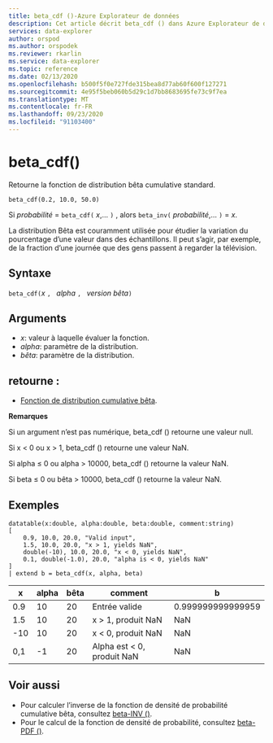 ```yaml
---
title: beta_cdf ()-Azure Explorateur de données
description: Cet article décrit beta_cdf () dans Azure Explorateur de données.
services: data-explorer
author: orspod
ms.author: orspodek
ms.reviewer: rkarlin
ms.service: data-explorer
ms.topic: reference
ms.date: 02/13/2020
ms.openlocfilehash: b500f5f0e727fde315bea8d77ab60f600f127271
ms.sourcegitcommit: 4e95f5beb060b5d29c1d7bb8683695fe73c9f7ea
ms.translationtype: MT
ms.contentlocale: fr-FR
ms.lasthandoff: 09/23/2020
ms.locfileid: "91103400"
---
```

# <a name="beta_cdf"></a>beta_cdf()

Retourne la fonction de distribution bêta cumulative standard.

```kusto
beta_cdf(0.2, 10.0, 50.0)
```

Si *probabilité*  =  `beta_cdf(` *x*,... `)` , alors `beta_inv(` *probabilité*,... `)`  =  *x*.

La distribution Bêta est couramment utilisée pour étudier la variation du pourcentage d’une valeur dans des échantillons. Il peut s’agir, par exemple, de la fraction d’une journée que des gens passent à regarder la télévision.

## <a name="syntax"></a>Syntaxe

`beta_cdf(`*x* `, ` *alpha* `, ` *version bêta*`)`

## <a name="arguments"></a>Arguments

* *x*: valeur à laquelle évaluer la fonction.
* *alpha*: paramètre de la distribution.
* *bêta*: paramètre de la distribution.

## <a name="returns"></a>retourne :

* [Fonction de distribution cumulative bêta](https://en.wikipedia.org/wiki/Beta_distribution#Cumulative_distribution_function).

**Remarques**

Si un argument n’est pas numérique, beta_cdf () retourne une valeur null.

Si x < 0 ou x > 1, beta_cdf () retourne une valeur NaN.

Si alpha ≤ 0 ou alpha > 10000, beta_cdf () retourne la valeur NaN.

Si beta ≤ 0 ou bêta > 10000, beta_cdf () retourne la valeur NaN.

## <a name="examples"></a>Exemples

<!-- csl: https://help.kusto.windows.net/Samples -->
```kusto
datatable(x:double, alpha:double, beta:double, comment:string)
[
    0.9, 10.0, 20.0, "Valid input",
    1.5, 10.0, 20.0, "x > 1, yields NaN",
    double(-10), 10.0, 20.0, "x < 0, yields NaN",
    0.1, double(-1.0), 20.0, "alpha is < 0, yields NaN"
]
| extend b = beta_cdf(x, alpha, beta)
```

|x|alpha|bêta|comment|b|
|---|---|---|---|---|
|0.9|10|20|Entrée valide|0.999999999999959|
|1.5|10|20|x > 1, produit NaN|NaN|
|-10|10|20|x < 0, produit NaN|NaN|
|0,1|-1|20|Alpha est < 0, produit NaN|NaN|


## <a name="see-also"></a>Voir aussi


* Pour calculer l’inverse de la fonction de densité de probabilité cumulative bêta, consultez [beta-INV ()](./beta-invfunction.md).
* Pour le calcul de la fonction de densité de probabilité, consultez [beta-PDF ()](./beta-pdffunction.md).
